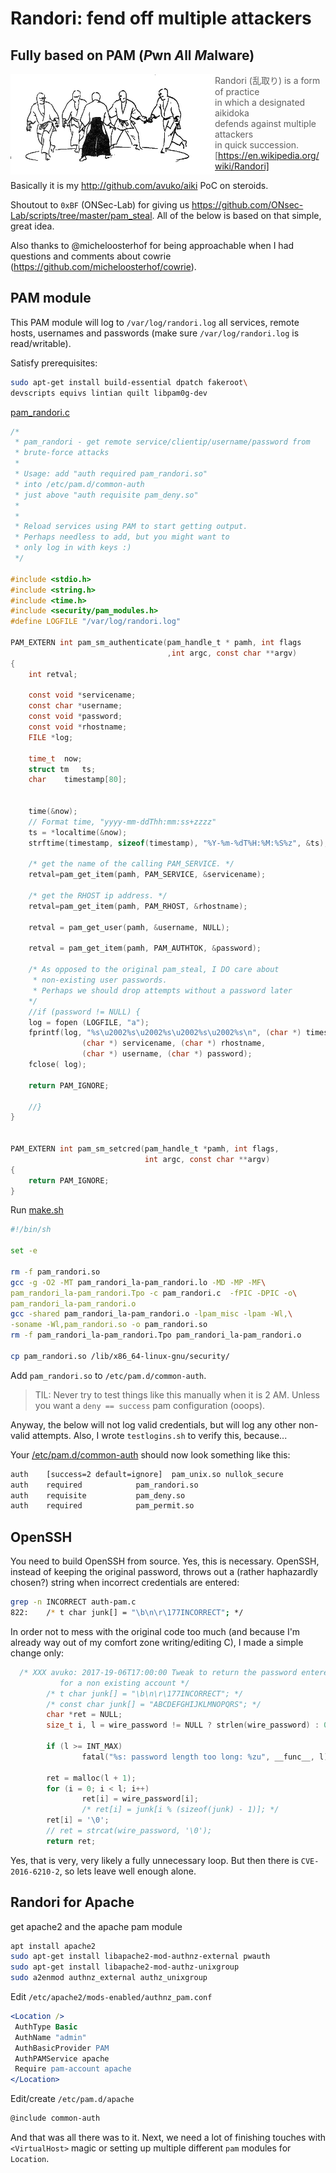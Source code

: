 # Randori: fend off multiple attackers

## Fully based on PAM (*P*wn *A*ll *M*alware)

<!-- ![randori](randori.gif) -->

<img src="randori.gif" align="left" />

> Randori (乱取り) is a form of practice<br />
> in which a designated aikidoka<br />
> defends against multiple attackers<br />
> in quick succession.<br />
> [https://en.wikipedia.org/wiki/Randori]

Basically it is my http://github.com/avuko/aiki PoC on steroids.

Shoutout to `0xBF` (ONSec-Lab) for giving us
https://github.com/ONsec-Lab/scripts/tree/master/pam_steal.
All of the below is based on that simple, great idea.

Also thanks to @micheloosterhof for being approachable when I had questions
and comments about cowrie (https://github.com/micheloosterhof/cowrie).

## PAM module

This PAM module will log to `/var/log/randori.log` all services, remote hosts, usernames and
passwords (make sure `/var/log/randori.log` is read/writable).

Satisfy prerequisites:

```bash
sudo apt-get install build-essential dpatch fakeroot\
devscripts equivs lintian quilt libpam0g-dev
```

[pam_randori.c](./pam_randori.c)

```c
/*
 * pam_randori - get remote service/clientip/username/password from
 * brute-force attacks
 *
 * Usage: add "auth required pam_randori.so"
 * into /etc/pam.d/common-auth
 * just above "auth requisite pam_deny.so"
 *
 *
 * Reload services using PAM to start getting output.
 * Perhaps needless to add, but you might want to
 * only log in with keys :)
 */

#include <stdio.h>
#include <string.h>
#include <time.h>
#include <security/pam_modules.h>
#define LOGFILE "/var/log/randori.log"

PAM_EXTERN int pam_sm_authenticate(pam_handle_t * pamh, int flags
                                   ,int argc, const char **argv)
{
    int retval;

    const void *servicename;
    const char *username;
    const void *password;
    const void *rhostname;
    FILE *log;

    time_t	now;
    struct tm	ts;
    char	timestamp[80];


    time(&now);
    // Format time, "yyyy-mm-ddThh:mm:ss+zzzz"
    ts = *localtime(&now);
    strftime(timestamp, sizeof(timestamp), "%Y-%m-%dT%H:%M:%S%z", &ts);

    /* get the name of the calling PAM_SERVICE. */
    retval=pam_get_item(pamh, PAM_SERVICE, &servicename);

    /* get the RHOST ip address. */
    retval=pam_get_item(pamh, PAM_RHOST, &rhostname);

    retval = pam_get_user(pamh, &username, NULL);

    retval = pam_get_item(pamh, PAM_AUTHTOK, &password);

    /* As opposed to the original pam_steal, I DO care about
     * non-existing user passwords.
     * Perhaps we should drop attempts without a password later
    */
    //if (password != NULL) {
    log = fopen (LOGFILE, "a");
    fprintf(log, "%s\u2002%s\u2002%s\u2002%s\u2002%s\n", (char *) timestamp,
    		    (char *) servicename, (char *) rhostname,
    		    (char *) username, (char *) password);
    fclose( log);

    return PAM_IGNORE;

    //}
}


PAM_EXTERN int pam_sm_setcred(pam_handle_t *pamh, int flags,
                              int argc, const char **argv)
{
    return PAM_IGNORE;
}
```

Run [make.sh](./make.sh)


```bash
#!/bin/sh

set -e

rm -f pam_randori.so
gcc -g -O2 -MT pam_randori_la-pam_randori.lo -MD -MP -MF\
pam_randori_la-pam_randori.Tpo -c pam_randori.c  -fPIC -DPIC -o\
pam_randori_la-pam_randori.o
gcc -shared pam_randori_la-pam_randori.o -lpam_misc -lpam -Wl,\
-soname -Wl,pam_randori.so -o pam_randori.so
rm -f pam_randori_la-pam_randori.Tpo pam_randori_la-pam_randori.o

cp pam_randori.so /lib/x86_64-linux-gnu/security/
```

Add `pam_randori.so` to `/etc/pam.d/common-auth`.

> TIL: Never try to test things like this manually when it is 2 AM. Unless you want a
> `deny == success` pam configuration (ooops).

Anyway, the below will not log valid credentials, but will log any other non-valid
attempts. Also, I wrote `testlogins.sh` to verify this, because...


Your [/etc/pam.d/common-auth](common-auth) should now look something like this:

```bash
auth	[success=2 default=ignore]	pam_unix.so nullok_secure
auth	required			pam_randori.so
auth	requisite			pam_deny.so
auth	required			pam_permit.so
```

## OpenSSH

You need to build OpenSSH from source.
Yes, this is necessary. OpenSSH, instead of keeping the original password,
throws out a (rather haphazardly chosen?) string when incorrect credentials
are entered:

```bash
grep -n INCORRECT auth-pam.c
822:	/* t char junk[] = "\b\n\r\177INCORRECT"; */
```

In order not to mess with the original code too much (and because I'm already way
out of my comfort zone writing/editing C), I made a simple change only:

```c
  /* XXX avuko: 2017-19-06T17:00:00 Tweak to return the password entered
           for a non existing account */
        /* t char junk[] = "\b\n\r\177INCORRECT"; */
        /* const char junk[] = "ABCDEFGHIJKLMNOPQRS"; */
        char *ret = NULL;
        size_t i, l = wire_password != NULL ? strlen(wire_password) : 0;

        if (l >= INT_MAX)
                fatal("%s: password length too long: %zu", __func__, l);

        ret = malloc(l + 1);
        for (i = 0; i < l; i++)
                ret[i] = wire_password[i];
                /* ret[i] = junk[i % (sizeof(junk) - 1)]; */
        ret[i] = '\0';
        // ret = strcat(wire_password, '\0');
        return ret;
```

Yes, that is very, very likely a fully unnecessary loop. But then there is
`CVE-2016-6210-2`, so lets leave well enough alone.


## Randori for Apache

get apache2 and the apache pam module

```bash
apt install apache2
sudo apt-get install libapache2-mod-authnz-external pwauth
sudo apt-get install libapache2-mod-authz-unixgroup
sudo a2enmod authnz_external authz_unixgroup
```

Edit `/etc/apache2/mods-enabled/authnz_pam.conf`

```apache
<Location />
 AuthType Basic
 AuthName "admin"
 AuthBasicProvider PAM
 AuthPAMService apache
 Require pam-account apache
</Location>
```

Edit/create `/etc/pam.d/apache`

```email
@include common-auth
```

And that was all there was to it. Next, we need a lot of finishing touches with
`<VirtualHost>` magic or setting up multiple different `pam` modules for `Location`.


